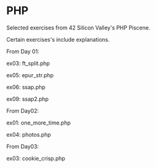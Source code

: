 # PHP
Selected exercises from 42 Silicon Valley's PHP Piscene.

Certain exercises's include explanations.


From Day 01:

ex03: ft_split.php

ex05: epur_str.php

ex06: ssap.php

ex09: ssap2.php


From Day02:

ex01: one_more_time.php

ex04: photos.php


From Day03:

ex03: cookie_crisp.php
